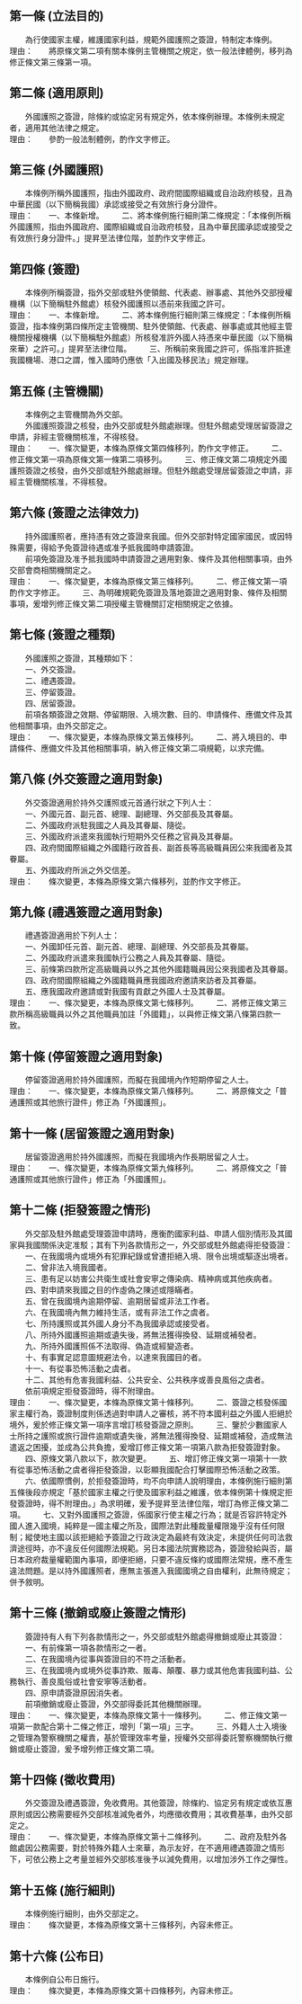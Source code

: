 第一條 (立法目的)
-----------------
　　為行使國家主權，維護國家利益，規範外國護照之簽證，特制定本條例。  
理由：　　將原條文第二項有關本條例主管機關之規定，依一般法律體例，移列為修正條文第三條第一項。

第二條 (適用原則)
-----------------
　　外國護照之簽證，除條約或協定另有規定外，依本條例辦理。本條例未規定者，適用其他法律之規定。  
理由：　　參酌一般法制體例，酌作文字修正。

第三條 (外國護照)
-----------------
　　本條例所稱外國護照，指由外國政府、政府間國際組織或自治政府核發，且為中華民國（以下簡稱我國）承認或接受之有效旅行身分證件。  
理由：　　一、本條新增。
　　二、將本條例施行細則第二條規定：「本條例所稱外國護照，指由外國政府、國際組織或自治政府核發，且為中華民國承認或接受之有效旅行身分證件。」提昇至法律位階，並酌作文字修正。

第四條 (簽證)
-------------
　　本條例所稱簽證，指外交部或駐外使領館、代表處、辦事處、其他外交部授權機構（以下簡稱駐外館處）核發外國護照以憑前來我國之許可。  
理由：　　一、本條新增。
　　二、將本條例施行細則第三條規定：「本條例所稱簽證，指本條例第四條所定主管機關、駐外使領館、代表處、辦事處或其他經主管機關授權機構（以下簡稱駐外館處）所核發准許外國人持憑來中華民國（以下簡稱來華）之許可。」提昇至法律位階。
　　三、所稱前來我國之許可，係指准許抵達我國機場、港口之謂，惟入國時仍應依「入出國及移民法」規定辦理。

第五條 (主管機關)
-----------------
　　本條例之主管機關為外交部。  
　　外國護照簽證之核發，由外交部或駐外館處辦理。但駐外館處受理居留簽證之申請，非經主管機關核准，不得核發。  
理由：　　一、條次變更，本條為原條文第四條移列，酌作文字修正。
　　二、修正條文第一項為原條文第一條第二項移列。
　　三、修正條文第二項規定外國護照簽證之核發，由外交部或駐外館處辦理。但駐外館處受理居留簽證之申請，非經主管機關核准，不得核發。

第六條 (簽證之法律效力)
-----------------------
　　持外國護照者，應持憑有效之簽證來我國。但外交部對特定國家國民，或因特殊需要，得給予免簽證待遇或准予抵我國時申請簽證。  
　　前項免簽證及准予抵我國時申請簽證之適用對象、條件及其他相關事項，由外交部會商相關機關定之。  
理由：　　一、條次變更，本條為原條文第三條移列。
　　二、修正條文第一項酌作文字修正。
　　三、為明確規範免簽證及落地簽證之適用對象、條件及相關事項，爰增列修正條文第二項授權主管機關訂定相關規定之依據。

第七條 (簽證之種類)
-------------------
　　外國護照之簽證，其種類如下：  
　　一、外交簽證。  
　　二、禮遇簽證。  
　　三、停留簽證。  
　　四、居留簽證。  
　　前項各類簽證之效期、停留期限、入境次數、目的、申請條件、應備文件及其他相關事項，由外交部定之。  
理由：　　一、條次變更，本條為原條文第五條移列。
　　二、將入境目的、申請條件、應備文件及其他相關事項，納入修正條文第二項規範，以求完備。

第八條 (外交簽證之適用對象)
---------------------------
　　外交簽證適用於持外交護照或元首通行狀之下列人士：  
　　一、外國元首、副元首、總理、副總理、外交部長及其眷屬。  
　　二、外國政府派駐我國之人員及其眷屬、隨從。  
　　三、外國政府派遣來我國執行短期外交任務之官員及其眷屬。  
　　四、政府間國際組織之外國籍行政首長、副首長等高級職員因公來我國者及其眷屬。  
　　五、外國政府所派之外交信差。  
理由：　　條次變更，本條為原條文第六條移列，並酌作文字修正。

第九條 (禮遇簽證之適用對象)
---------------------------
　　禮遇簽證適用於下列人士：  
　　一、外國卸任元首、副元首、總理、副總理、外交部長及其眷屬。  
　　二、外國政府派遣來我國執行公務之人員及其眷屬、隨從。  
　　三、前條第四款所定高級職員以外之其他外國籍職員因公來我國者及其眷屬。  
　　四、政府間國際組織之外國籍職員應我國政府邀請來訪者及其眷屬。  
　　五、應我國政府邀請或對我國有貢獻之外國人士及其眷屬。  
理由：　　一、條次變更，本條為原條文第七條移列。
　　二、將修正條文第三款所稱高級職員以外之其他職員加註「外國籍」，以與修正條文第八條第四款一致。

第十條 (停留簽證之適用對象)
---------------------------
　　停留簽證適用於持外國護照，而擬在我國境內作短期停留之人士。  
理由：　　一、條次變更，本條為原條文第八條移列。
　　二、將原條文之「普通護照或其他旅行證件」修正為「外國護照」。

第十一條 (居留簽證之適用對象)
-----------------------------
　　居留簽證適用於持外國護照，而擬在我國境內作長期居留之人士。  
理由：　　一、條次變更，本條為原條文第九條移列。
　　二、將原條文之「普通護照或其他旅行證件」修正為「外國護照」。

第十二條 (拒發簽證之情形)
-------------------------
　　外交部及駐外館處受理簽證申請時，應衡酌國家利益、申請人個別情形及其國家與我國關係決定准駁；其有下列各款情形之一，外交部或駐外館處得拒發簽證：  
　　一、在我國境內或境外有犯罪紀錄或曾遭拒絕入境、限令出境或驅逐出境者。  
　　二、曾非法入境我國者。  
　　三、患有足以妨害公共衛生或社會安寧之傳染病、精神病或其他疾病者。  
　　四、對申請來我國之目的作虛偽之陳述或隱瞞者。  
　　五、曾在我國境內逾期停留、逾期居留或非法工作者。  
　　六、在我國境內無力維持生活，或有非法工作之虞者。  
　　七、所持護照或其外國人身分不為我國承認或接受者。  
　　八、所持外國護照逾期或遺失後，將無法獲得換發、延期或補發者。  
　　九、所持外國護照係不法取得、偽造或經變造者。  
　　十、有事實足認意圖規避法令，以達來我國目的者。  
　　十一、有從事恐怖活動之虞者。  
　　十二、其他有危害我國利益、公共安全、公共秩序或善良風俗之虞者。  
　　依前項規定拒發簽證時，得不附理由。  
理由：　　一、條次變更，本條為原條文第十條移列。
　　二、簽證之核發係國家主權行為，簽證制度則係透過對申請人之審核，將不符本國利益之外國人拒絕於境外，爰於修正條文第一項序言增訂核發簽證之原則。
　　三、鑒於少數國家人士所持之護照或旅行證件逾期或遺失後，將無法獲得換發、延期或補發，造成無法遣返之困擾，並成為公共負擔，爰增訂修正條文第一項第八款為拒發簽證對象。
　　四、原條文第八款以下，款次變更。
　　五、增訂修正條文第一項第十一款有從事恐怖活動之虞者得拒發簽證，以彰顯我國配合打擊國際恐怖活動之政策。
　　六、依國際慣例，於拒發簽證時，均不向申請人說明理由，本條例施行細則第五條後段亦規定「基於國家主權之行使及國家利益之維護，依本條例第十條規定拒發簽證時，得不附理由。」為求明確，爰予提昇至法律位階，增訂為修正條文第二項。
　　七、又對外國護照之簽證，係國家行使主權之行為；就是否容許特定外國人進入國境，純粹是一國主權之所及，國際法對此種裁量權限幾乎沒有任何限制；縱使地主國以該拒絕給予簽證之行政決定為最終有效決定，未提供任何司法救濟途徑時，亦不違反任何國際法規範。另日本國法院實務認為，簽證發給與否，屬日本政府裁量權範圍內事項，即便拒絕，只要不違反條約或國際法常規，應不產生違法問題。是以持外國護照者，應無主張進入我國國境之自由權利，此無待規定；併予敘明。

第十三條 (撤銷或廢止簽證之情形)
-------------------------------
　　簽證持有人有下列各款情形之一，外交部或駐外館處得撤銷或廢止其簽證：  
　　一、有前條第一項各款情形之一者。  
　　二、在我國境內從事與簽證目的不符之活動者。  
　　三、在我國境內或境外從事詐欺、販毒、顛覆、暴力或其他危害我國利益、公務執行、善良風俗或社會安寧等活動者。  
　　四、原申請簽證原因消失者。  
　　前項撤銷或廢止簽證，外交部得委託其他機關辦理。  
理由：　　一、條次變更，本條為原條文第十一條移列。
　　二、修正條文第一項第一款配合第十二條之修正，增列「第一項」三字。
　　三、外籍人士入境後之管理為警察機關之權責，基於管理效率考量，授權外交部得委託警察機關執行撤銷或廢止簽證，爰予增列修正條文第二項。

第十四條 (徵收費用)
-------------------
　　外交簽證及禮遇簽證，免收費用。其他簽證，除條約、協定另有規定或依互惠原則或因公務需要經外交部核准減免者外，均應徵收費用；其收費基準，由外交部定之。  
理由：　　一、條次變更，本條為原條文第十二條移列。
　　二、政府及駐外各館處因公務需要，對於特殊外籍人士來華，為示友好，在不適用禮遇簽證之情形下，可依公務上之考量並經外交部核准後予以減免費用，以增加涉外工作之彈性。

第十五條 (施行細則)
-------------------
　　本條例施行細則，由外交部定之。  
理由：　　條次變更，本條為原條文第十三條移列，內容未修正。

第十六條 (公布日)
-----------------
　　本條例自公布日施行。  
理由：　　條次變更，本條為原條文第十四條移列，內容未修正。